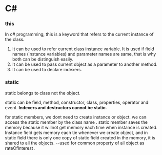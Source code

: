 # C#
### this
In c# programming, this is a keyword that refers to the current instance of the class.
1. It can be used to refer current class instance variable. It is used if field names (instance variables) and parameter names are same, that is why both can be distinguish easily.
2. It can be used to pass current object as a parameter to another method.
3. It can be used to declare indexers.

### static
static belongs to class not the object.

static can be field, method, constructor, class, properties, operator and event.
**Indexers and destructors cannot be static.**

for static members, we dont need to create instance or object. we can access the static member by the class name . static member saves the memory because it willnot get memory each time when instance is created.
Instance field gets memory each tie whenever we create object, and in static field there is only one copy of static field created in the memory, it is shared to all the objects.
--used for common property of all object as rateOfInterest .

